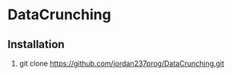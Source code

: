 # DataCrunching

## Installation
   1. git clone https://github.com/jordan237prog/DataCrunching.git
